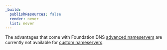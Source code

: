 ```yaml
---
_build:
  publishResources: false
  render: never
  list: never
---
```


The advantages that come with Foundation DNS [advanced nameservers](/dns/foundation-dns/advanced-nameservers/) are currently not available for [custom nameservers](/dns/nameservers/custom-nameservers/).